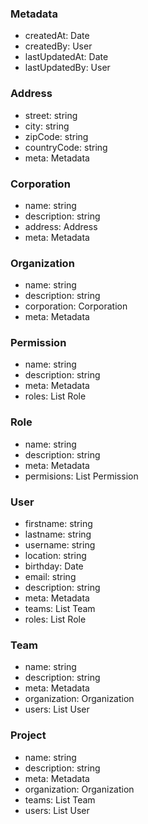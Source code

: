 ### Metadata
- createdAt: Date
- createdBy: User
- lastUpdatedAt: Date
- lastUpdatedBy: User

### Address
- street: string
- city: string
- zipCode: string
- countryCode: string
- meta: Metadata

### Corporation
- name: string
- description: string
- address: Address
- meta: Metadata

### Organization
- name: string
- description: string
- corporation: Corporation
- meta: Metadata

### Permission
- name: string
- description: string
- meta: Metadata
- roles: List Role

### Role
- name: string
- description: string
- meta: Metadata
- permisions: List Permission

### User
- firstname: string
- lastname: string
- username: string
- location: string
- birthday: Date
- email: string
- description: string
- meta: Metadata
- teams: List Team
- roles: List Role

### Team
- name: string
- description: string
- meta: Metadata
- organization: Organization
- users: List User

### Project
- name: string
- description: string
- meta: Metadata
- organization: Organization
- teams: List Team
- users: List User

